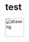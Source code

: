 # test
<img src="![drawing](https://cdn-icons-png.flaticon.com/512/768/768818.png)" alt="drawing" width="60" height="60"/>
